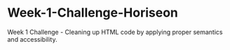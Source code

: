 # Week-1-Challenge-Horiseon
Week 1 Challenge - Cleaning up HTML code by applying proper semantics and accessibility.
